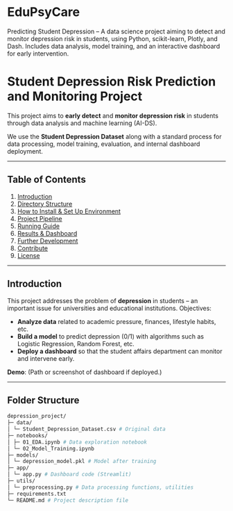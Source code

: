 # EduPsyCare
Predicting Student Depression – A data science project aiming to detect and monitor depression risk in students, using Python, scikit-learn, Plotly, and Dash. Includes data analysis, model training, and an interactive dashboard for early intervention.

# Student Depression Risk Prediction and Monitoring Project

This project aims to **early detect** and **monitor depression risk** in students through data analysis and machine learning (AI-DS).

We use the **Student Depression Dataset** along with a standard process for data processing, model training, evaluation, and internal dashboard deployment.

---

## Table of Contents
1. [Introduction](#introduction)
2. [Directory Structure](#directory-structure)
3. [How to Install & Set Up Environment](#how-to-install--set-up-environment)
4. [Project Pipeline](#project-pipeline-process)
5. [Running Guide](#running-guide)
6. [Results & Dashboard](#results--dashboard)
7. [Further Development](#further-development-guide)
8. [Contribute](#contribute)
9. [License](#license)

---

## Introduction
This project addresses the problem of **depression** in students – an important issue for universities and educational institutions. Objectives:
- **Analyze data** related to academic pressure, finances, lifestyle habits, etc.
- **Build a model** to predict depression (0/1) with algorithms such as Logistic Regression, Random Forest, etc.
- **Deploy a dashboard** so that the student affairs department can monitor and intervene early.

**Demo**:
(Path or screenshot of dashboard if deployed.)

---

## Folder Structure
```bash
depression_project/
├─ data/
│ └─ Student_Depression_Dataset.csv # Original data
├─ notebooks/
│ ├─ 01_EDA.ipynb # Data exploration notebook
│ └─ 02_Model_Training.ipynb
├─ models/
│ └─ depression_model.pkl # Model after training
├─ app/
│ └─ app.py # Dashboard code (Streamlit)
├─ utils/
│ └─ preprocessing.py # Data processing functions, utilities
├─ requirements.txt
└─ README.md # Project description file
